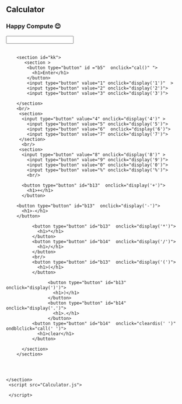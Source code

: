 <!DOCTYPE html>
<html>
<head>
    <title>Calculator</title>
    <link rel="stylesheet" type="text/css" href="C:\Users\admin\OneDrive\Desktop\calculator\calculator.css">



</head>
<body>
    <section id="in">
        <section id="pp">
            <h2>Calculator</h2>
        </section>
        <section id="lk">
            <h3>Happy Compute &#x1F60A; </h3>
        </section>
        <section id="ll">
          <input type="text" id="display">
            </section>
            <br/>
         
        <section id="kk">
           <section >
            <button type="button" id ="b5"  onclick="cal()" ">
              <h1>Enter</h1>
            </button>
            <input type="button" value="1" onclick="display('1')"  >
            <input type="button" value="2" onclick="display('2')">
            <input type="button" value="3" onclick="display('3')">

        </section>
        <br/>
         <section> 
          <input type="button" value="4" onclick="display('4')" >
            <input type="button" value="5" onclick="display('5')">
            <input type="button" value="6"  onclick="display('6')">
            <input type="button" value="7" onclick="display('7')">
         </section>
          <br/>
         <section>
          <input type="button" value="8" onclick="display('8')" >
            <input type="button" value="9" onclick="display('9')">
            <input type="button" value="0" onclick="display('0')">
            <input type="button" value="%" onclick="display('%')">
            <br/>
          
          <button type="button" id="b13"  onclick="display('+')">
            <h1>+</h1>
          </button>
        
        <button type="button" id="b13"  onclick="display('-')">
          <h1>-</h1>
        </button>
              
              <button type="button" id="b13"  onclick="display('*')">
                <h1>*</h1>
              </button>
              <button type="button" id="b14"  onclick="display('/')">
                <h1>/</h1>
              </button>
              <br/>
              <button type="button" id="b13"  onclick="display('(')">
                <h1>(</h1>
              </button>
                    
                    <button type="button" id="b13"  onclick="display(')')">
                      <h1>)</h1>
                    </button>
                    <button type="button" id="b14"  onclick="display('.')">
                      <h1>.</h1>
                    </button>
              <button type="button" id="b14"  onclick="cleardis(' ')" ondblclick="call(' ')">
                <h1>clear</h1>
              </button>
              
          </section>
        </section>
        
          
      
  
    </section>
     <script src="Calculator.js">

     </script>
</body>

</html>
